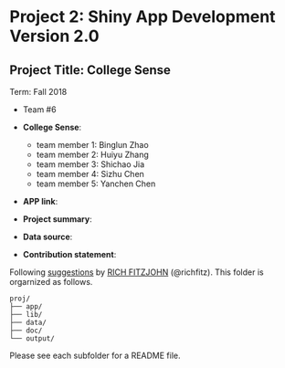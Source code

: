 # Project 2: Shiny App Development Version 2.0

## Project Title: College Sense
Term: Fall 2018

+ Team #6
+ **College Sense**: 
	+ team member 1: Binglun Zhao
	+ team member 2: Huiyu Zhang
	+ team member 3: Shichao Jia
	+ team member 4: Sizhu Chen
	+ team member 5: Yanchen Chen
	
+ **APP link**: 

+ **Project summary**: 

+ **Data source**:

+ **Contribution statement**:


Following [suggestions](http://nicercode.github.io/blog/2013-04-05-projects/) by [RICH FITZJOHN](http://nicercode.github.io/about/#Team) (@richfitz). This folder is orgarnized as follows.

```
proj/
├── app/
├── lib/
├── data/
├── doc/
└── output/
```

Please see each subfolder for a README file.

